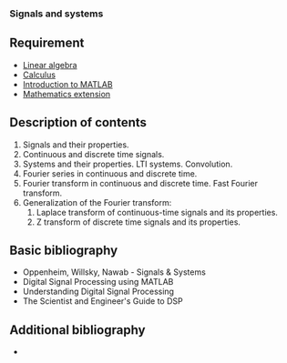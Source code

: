 ### Signals and systems

## Requirement

- [Linear algebra](../block1/linear_algebra.md)
- [Calculus](../block1/calculus.md)
- [Introduction to MATLAB](../block1/introduction_to_matlab.md)
- [Mathematics extension](../block2/mathematics_extension.md)

## Description of contents

1. Signals and their properties.
2. Continuous and discrete time signals.
3. Systems and their properties. LTI systems. Convolution.
4. Fourier series in continuous and discrete time.
5. Fourier transform in continuous and discrete time. Fast Fourier transform.
6. Generalization of the Fourier transform:
	1. Laplace transform of continuous-time signals and its properties.
	2. Z transform of discrete time signals and its properties.

## Basic bibliography

- Oppenheim, Willsky, Nawab - Signals & Systems
- Digital Signal Processing using MATLAB
- Understanding Digital Signal Processing
- The Scientist and Engineer's Guide to DSP

## Additional bibliography

-